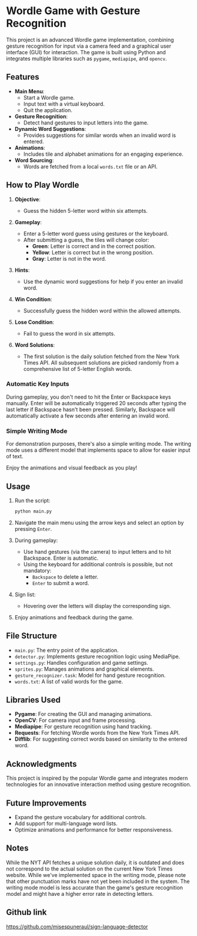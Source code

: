 # Wordle Game with Gesture Recognition

This project is an advanced Wordle game implementation, combining gesture recognition for input via a camera feed and a graphical user interface (GUI) for interaction. The game is built using Python and integrates multiple libraries such as `pygame`, `mediapipe`, and `opencv`.

## Features

- **Main Menu**:
  - Start a Wordle game.
  - Input text with a virtual keyboard.
  - Quit the application.
- **Gesture Recognition**:
  - Detect hand gestures to input letters into the game.
- **Dynamic Word Suggestions**:
  - Provides suggestions for similar words when an invalid word is entered.
- **Animations**:
  - Includes tile and alphabet animations for an engaging experience.
- **Word Sourcing**:
  - Words are fetched from a local `words.txt` file or an API.

## How to Play Wordle

1. **Objective**:
   - Guess the hidden 5-letter word within six attempts.

2. **Gameplay**:
   - Enter a 5-letter word guess using gestures or the keyboard.
   - After submitting a guess, the tiles will change color:
     - **Green**: Letter is correct and in the correct position.
     - **Yellow**: Letter is correct but in the wrong position.
     - **Gray**: Letter is not in the word.

3. **Hints**:
   - Use the dynamic word suggestions for help if you enter an invalid word.

4. **Win Condition**:
   - Successfully guess the hidden word within the allowed attempts.

5. **Lose Condition**:
   - Fail to guess the word in six attempts.

6. **Word Solutions**:
   - The first solution is the daily solution fetched from the New York Times API. All subsequent solutions are picked randomly from a comprehensive list of 5-letter English words.

### **Automatic Key Inputs**  
During gameplay, you don't need to hit the Enter or Backspace keys manually. Enter will be automatically triggered 20 seconds after typing the last letter if Backspace hasn't been pressed. Similarly, Backspace will automatically activate a few seconds after entering an invalid word. 

### **Simple Writing Mode**  
For demonstration purposes, there's also a simple writing mode. The writing mode uses a different model that implements space to allow for easier input of text.

Enjoy the animations and visual feedback as you play!

## Usage

1. Run the script:

   ```bash
   python main.py
   ```

2. Navigate the main menu using the arrow keys and select an option by pressing `Enter`.

3. During gameplay:
   - Use hand gestures (via the camera) to input letters and to hit Backspace. Enter is automatic. 
   - Using the keyboard for additional controls is possible, but not mandatory:
     - `Backspace` to delete a letter.
     - `Enter` to submit a word.

4. Sign list:
    - Hovering over the letters will display the corresponding sign.

5. Enjoy animations and feedback during the game.

## File Structure

- `main.py`: The entry point of the application.
- `detector.py`: Implements gesture recognition logic using MediaPipe.
- `settings.py`: Handles configuration and game settings.
- `sprites.py`: Manages animations and graphical elements.
- `gesture_recognizer.task`: Model for hand gesture recognition.
- `words.txt`: A list of valid words for the game.

## Libraries Used

- **Pygame**: For creating the GUI and managing animations.
- **OpenCV**: For camera input and frame processing.
- **Mediapipe**: For gesture recognition using hand tracking.
- **Requests**: For fetching Wordle words from the New York Times API.
- **Difflib**: For suggesting correct words based on similarity to the entered word.

## Acknowledgments

This project is inspired by the popular Wordle game and integrates modern technologies for an innovative interaction method using gesture recognition.

## Future Improvements

- Expand the gesture vocabulary for additional controls.
- Add support for multi-language word lists.
- Optimize animations and performance for better responsiveness.

## Notes

While the NYT API fetches a unique solution daily, it is outdated and does not correspond to the actual solution on the current New York Times website.
While we've implemented space in the writing mode, please note that other punctuation marks have not yet been included in the system.
The writing mode model is less accurate than the game's gesture recognition model and might have a higher error rate in detecting letters.

## Github link
https://github.com/misespuneraul/sign-language-detector
